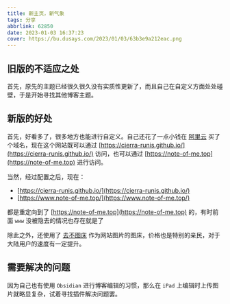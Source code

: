 ```yaml
---
title: 新主页，新气象
tags: 分享
abbrlink: 62850
date: 2023-01-03 16:37:23
cover: https://bu.dusays.com/2023/01/03/63b3e9a212eac.png
---
```


## 旧版的不适应之处

首先，原先的主题已经很久很久没有实质性更新了，而且自己在自定义方面处处碰壁，于是开始寻找其他博客主题。

## 新版的好处

首先，好看多了，很多地方也能进行自定义。自己还花了一点小钱在 [阿里云](https://www.aliyun.com/) 买了个域名，现在这个网站既可以通过 [https://cierra-runis.github.io/](https://cierra-runis.github.io/) 访问，也可以通过 [https://note-of-me.top](https://note-of-me.top) 进行访问。

当然，经过配置之后，现在：

- [https://cierra-runis.github.io/](https://cierra-runis.github.io/)
- [https://www.note-of-me.top/](https://www.note-of-me.top/)

都是重定向到了 [https://note-of-me.top](https://note-of-me.top) 的，有时前面 `www` 没被隐去的情况也存在就是了

除此之外，还使用了 [去不图床](https://7bu.top/) 作为网站图片的图床，价格也是特别的亲民，对于大陆用户的速度有一定提升。

## 需要解决的问题

因为自己也有使用 `Obsidian` 进行博客编辑的习惯，那么在 `iPad` 上编辑时上传图片就略显复杂，试着寻找插件解决问题罢。
